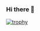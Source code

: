 ### Hi there 👋


[![trophy](https://github-profile-trophy.vercel.app/?username=ryo-ma)](https://github.com/ryo-ma/github-profile-trophy)
<!--
**joshuaVayer/joshuaVayer** is a ✨ _special_ ✨ repository because its `README.md` (this file) appears on your GitHub profile.

Here are some ideas to get you started:

- 🔭 I’m currently working on ...
- 🌱 I’m currently learning ...
- 👯 I’m looking to collaborate on ...
- 🤔 I’m looking for help with ...
- 💬 Ask me about ...
- 📫 How to reach me: ...
- 😄 Pronouns: ...
- ⚡ Fun fact: ...
-->
